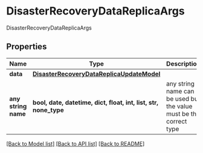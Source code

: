 # DisasterRecoveryDataReplicaArgs

DisasterRecoveryDataReplicaArgs

## Properties
Name | Type | Description | Notes
------------ | ------------- | ------------- | -------------
**data** | [**DisasterRecoveryDataReplicaUpdateModel**](DisasterRecoveryDataReplicaUpdateModel.md) |  | [optional] 
**any string name** | **bool, date, datetime, dict, float, int, list, str, none_type** | any string name can be used but the value must be the correct type | [optional]

[[Back to Model list]](../README.md#documentation-for-models) [[Back to API list]](../README.md#documentation-for-api-endpoints) [[Back to README]](../README.md)


